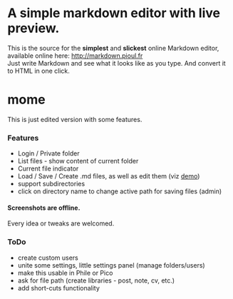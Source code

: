 A simple markdown editor with live preview.
=======
This is the source for the **simplest** and **slickest** online Markdown editor, available online here: http://markdown.pioul.fr  
Just write Markdown and see what it looks like as you type. And convert it to HTML in one click.

mome
====

This is just edited version with some features.

### Features

- Login / Private folder
- List files - show content of current folder
- Current file indicator
- Load / Save / Create .md files, as well as edit them (viz [demo](http://nope))
- support subdirectories
- click on directory name to change active path for saving files (admin)

#### Screenshots are offline.


Every idea or tweaks are welcomed.

### ToDo

- create custom users
- unite some settings, little settings panel (manage folders/users)
- make this usable in Phile or Pico
- ask for file path (create libraries - post, note, cv, etc.)
- add short-cuts functionality
